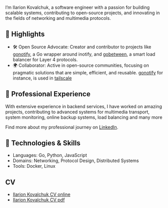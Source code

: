 I’m Ilarion Kovalchuk, a software engineer with a passion for building scalable systems, contributing to open-source projects, and innovating in the fields of networking and multimedia protocols.

## 🌟 Highlights
* 🛠️ Open Source Advocate: Creator and contributor to projects like [gonotify](https://github.com/illarion/gonotify), a Go wrapper around inotify, and [gobetween](https://gobetween.io/), a smart load balancer for Layer 4 protocols.
* 🌍 Collaborator: Active in open-source communities, focusing on pragmatic solutions that are simple, efficient, and reusable. [gonotify](https://github.com/illarion/gonotify) for instance, is used in [tailscale](https://tailscale.com/)

## 💼 Professional Experience
With extensive experience in backend services, I have worked on amazing projects, contributing to advanced systems for multimedia transport, system monitoring, online backup systems, load balancing and many more

Find more about my professional journey on [LinkedIn](https://www.linkedin.com/in/illarion-kovalchuk/).

## 🔧 Technologies & Skills
- Languages: Go, Python, JavaScript
- Domains: Networking, Protocol Design, Distributed Systems
- Tools: Docker, Linux

## CV
- [Ilarion Kovalchuk CV online](ilarion.kovalchuk.cv.md)
- [Ilarion Kovalchuk CV pdf](Ilarion%20Kovalchuk%20CV.pdf)
